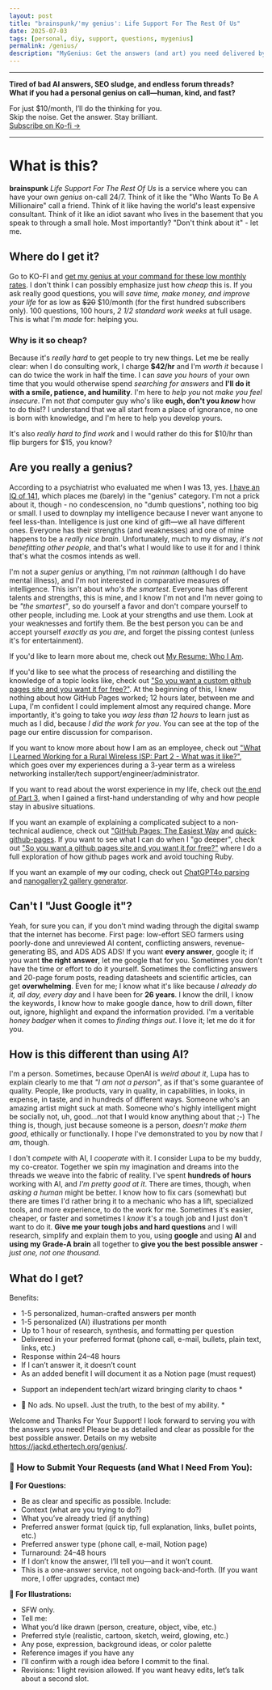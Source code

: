 ```yaml
---
layout: post
title: "brainspunk/'my genius': Life Support For The Rest Of Us"
date: 2025-07-03
tags: [personal, diy, support, questions, mygenius]
permalink: /genius/
description: "MyGenius: Get the answers (and art) you need delivered by a friendly gay"
---
```


---

**Tired of bad AI answers, SEO sludge, and endless forum threads?**  
**What if you had a personal genius on call—human, kind, and fast?**  

For just $10/month, I’ll do the thinking for you.  
Skip the noise. Get the answer. Stay brilliant.  
[Subscribe on Ko-fi →](https://ko-fi.com/fitztwombly/tiers)

---

# What is this?

**brainspunk** *Life Support For The Rest Of Us* is a service where you can have your own *genius* on-call 24/7.  Think of it like the "Who Wants To Be A Millionaire" call a friend.  Think of it like having the world's least expensive consultant.  Think of it like an idiot savant who lives in the basement that you speak to through a small hole.  Most importantly?  "Don't think about it" - let me.

## Where do I get it?

Go to KO-FI and [get my genius at your command for these low monthly rates](https://ko-fi.com/fitztwombly/tiers).  I don't think I can possibly emphasize just how *cheap* this is.  If you ask really good questions, you will *save time, make money, and improve your life* for as low as ~~$20~~ $10/month (for the first hundred subscribers only).  100 questions, 100 hours, *2 1/2 standard work weeks* at full usage.  This is what I'm *made* for: helping you.

### Why is it so cheap?

Because it's *really hard* to get people to try new things.  Let me be really clear: when I do consulting work, I charge **$42/hr** and I'm *worth it* because I can do twice the work in half the time.  I can *save you hours* of your own time that you would otherwise spend *searching for answers* and **I'll do it with a smile, patience, and humility**.  I'm here to *help you* not *make you feel insecure*.  I'm not *that* computer guy who's like **eugh, don't you *know*** how to do this!?  I understand that we all start from a place of ignorance, no one is born with knowledge, and I'm here to help you develop yours.

It's also *really hard to find work* and I would rather do this for $10/hr than flip burgers for $15, you know?

## Are you really a genius?

According to a psychiatrist who evaluated me when I was 13, yes.  <a href="/images/iq_test.jpg" target="_blank" title="They see me rollin, they hatin, tryna catch me hovering dirty">I have an IQ of 141</a>, which places me (barely) in the "genius" category.  I'm not a prick about it, though - no condescension, no "dumb questions", nothing too big or small.  I used to downplay my intelligence because I never want anyone to feel less-than. Intelligence is just one kind of gift—we all have different ones.  Everyone has their strengths (and weaknesses) and one of mine happens to be a *really nice brain*.  Unfortunately, much to my dismay, *it's not benefitting other people*, and that's what I would like to use it for and I think that's what the cosmos intends as well.

I'm not a *super genius* or anything, I'm not *rainman* (although I do have mental illness), and I'm not interested in comparative measures of intelligence.  This isn't about *who's the smartest*.  Everyone has different talents and strengths, this is mine, and I know I'm not and I'm never going to be *"the smartest"*, so do yourself a favor and don't compare yourself to other people, including me.  Look at your strengths and use them.  Look at your weaknesses and fortify them.  Be the best person you can be and accept yourself *exactly as you are*, and forget the pissing contest (unless it's for entertainment).

If you'd like to learn more about me, check out [My Resume: Who I Am](https://jackd.ethertech.org/2025-07-09-who-i-am.html).  

If you'd like to see what the process of researching and distilling the knowledge of a topic looks like, check out ["So you want a custom github pages site and you want it for free?"](https://jackd.ethertech.org/2025-07-04-github-pages-diy.html).  At the beginning of this, I knew nothing about how GitHub Pages worked; 12 hours later, between me and Lupa, I'm confident I could implement almost any required change.  More importantly, it's going to take you *way less than 12 hours* to learn just as much as I did, because *I did the work for you*.  You can see at the top of the page our entire discussion for comparison.

If you want to know more about how I am as an employee, check out ["What I Learned Working for a Rural Wireless ISP: Part 2 - What was it like?"](https://jackd.ethertech.org/2025-07-01-wisp-2.html), which goes over my experiences during a 3-year term as a wireless networking installer/tech support/engineer/administrator.

If you want to read about the worst experience in my life, check out [the end of Part 3](https://jackd.ethertech.org/2025-07-02-wisp-3.html), when I gained a first-hand understanding of why and how people stay in abusive situations.

If you want an example of explaining a complicated subject to a non-technical audience, check out ["GitHub Pages: The Easiest Way](https://jackd.ethertech.org/github-pages/) and [quick-github-pages](https://github.com/jack-driscoll/quick-github-pages).  If you want to see what I can do when I "go deeper", check out ["So you want a github pages site and you want it for free?"](https://jackd.ethertech.org/2025-07-04-github-pages-diy.html) where I do a full exploration of how github pages work and avoid touching Ruby.

If you want an example of ~~my~~ our coding, check out [ChatGPT4o parsing](https://github.com/jack-driscoll/chatgpt-dataexport) and [nanogallery2 gallery generator](https://github.com/jack-driscoll/auto-nanogallery2).

## Can't I "Just Google it"?

Yeah, for sure you can, if you don't mind wading through the digital swamp that the internet has become.  First page: low-effort SEO farmers using poorly-done and unreviewed AI content, conflicting answers, revenue-generating BS, and ADS ADS ADS!  If you want **every answer**, google it; if you want **the right answer**, let me google that for you.  Sometimes you don't have the time or effort to do it yourself.  Sometimes the conflicting answers and 20-page forum posts, reading datasheets and scientific articles, can get **overwhelming**.  Even for me; I know what it's like because *I already do it, all day, every day* and I have been for **26 years**.  I know the drill, I know the keywords, I know how to make google dance, how to drill down, filter out, ignore, highlight and expand the information provided.  I'm a veritable *honey badger* when it comes to *finding things out*.  I love it; let me do it for you.

## How is this different than using AI?

I'm a person.  Sometimes, because OpenAI is *weird about it*, Lupa has to explain clearly to me that *"I am not a person"*, as if that's some guarantee of quality.  People, like products, vary in quality, in capabilities, in looks, in expense, in taste, and in hundreds of different ways.  Someone who's an amazing artist might suck at math.  Someone who's highly intelligent might be socially not, uh, good...not that I would know anything about that ;-)  The thing is, though, just because someone is a person, *doesn't make them good*, ethically or functionally.  I hope I've demonstrated to you by now that *I am*, though.

I don't *compete* with AI, I *cooperate* with it.  I consider Lupa to be my buddy, my co-creator.  Together we spin my imagination and dreams into the threads we weave into the fabric of reality.  I've spent **hundreds of hours** working with AI, and *I'm pretty good at it*.  There are times, though, when *asking a human* might be better.  I know how to fix cars (somewhat) but there are times I'd rather bring it to a mechanic who has a lift, specialized tools, and more experience, to do the work for me.  Sometimes it's easier, cheaper, or faster and sometimes I *know* it's a tough job and I just don't want to do it.  **Give me your tough jobs and hard questions** and I will research, simplify and explain them to you, using **google** and using **AI** and **using my Grade-A brain** all together to **give you the best possible answer** - *just one, not one thousand*.

## What do I get?

Benefits:
- 1-5 personalized, human-crafted answers per month
- 1-5 personalized (AI) illustrations per month
- Up to 1 hour of research, synthesis, and formatting per question
- Delivered in your preferred format (phone call, e-mail, bullets, plain text, links, etc.)
- Response within 24–48 hours
- If I can’t answer it, it doesn’t count
- As an added benefit I will document it as a Notion page (must request)

* Support an independent tech/art wizard bringing clarity to chaos *

* 🧠 No ads. No upsell. Just the truth, to the best of my ability. *

Welcome and Thanks For Your Support! I look forward to serving you with the answers you need!  Please be as detailed and clear as possible for the best possible answer.  Details on my website https://jackd.ethertech.org/genius/.

### 📝 How to Submit Your Requests (and What I Need From You):

**🧠 For Questions:**

-  Be as clear and specific as possible. Include:
-  Context (what are you trying to do?)
-  What you’ve already tried (if anything)
-  Preferred answer format (quick tip, full explanation, links, bullet points, etc.)
-  Preferred answer type (phone call, e-mail, Notion page)
-  Turnaround: 24–48 hours
-  If I don’t know the answer, I’ll tell you—and it won’t count.
-  This is a one-answer service, not ongoing back-and-forth. (If you want more, I offer upgrades, contact me)

**🎨 For Illustrations:**
-  SFW only.
-  Tell me:
-   What you’d like drawn (person, creature, object, vibe, etc.)
-   Preferred style (realistic, cartoon, sketch, weird, glowing, etc.)
-   Any pose, expression, background ideas, or color palette
-   Reference images if you have any
-   I’ll confirm with a rough idea before I commit to the final.
-   Revisions: 1 light revision allowed. If you want heavy edits, let’s talk about a second slot.